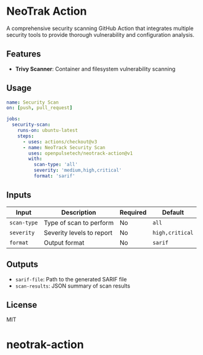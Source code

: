 # NeoTrak Action

A comprehensive security scanning GitHub Action that integrates multiple security tools to provide thorough vulnerability and configuration analysis.

## Features

- **Trivy Scanner**: Container and filesystem vulnerability scanning


## Usage

```yaml
name: Security Scan
on: [push, pull_request]

jobs:
  security-scan:
    runs-on: ubuntu-latest
    steps:
      - uses: actions/checkout@v3
      - name: NeoTrack Security Scan
        uses: openpulsetech/neotrack-action@v1
        with:
          scan-type: 'all'
          severity: 'medium,high,critical'
          format: 'sarif'
```

## Inputs

| Input | Description | Required | Default |
|-------|-------------|----------|---------|
| `scan-type` | Type of scan to perform | No | `all` |
| `severity` | Severity levels to report | No | `high,critical` |
| `format` | Output format | No | `sarif` |

## Outputs

- `sarif-file`: Path to the generated SARIF file
- `scan-results`: JSON summary of scan results

## License

MIT
# neotrak-action